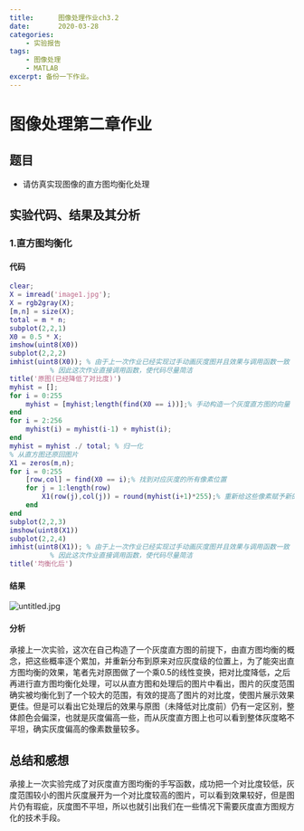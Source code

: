 ```yaml
---
title:      图像处理作业ch3.2
date:       2020-03-28
categories:
    - 实验报告
tags:
    - 图像处理
    - MATLAB
excerpt: 备份一下作业。
---
```


# 图像处理第二章作业

## 题目

- 请仿真实现图像的直方图均衡化处理
  
## 实验代码、结果及其分析

### 1.直方图均衡化

#### 代码

```matlab
clear;
X = imread('image1.jpg');
X = rgb2gray(X);
[m,n] = size(X);
total = m * n;
subplot(2,2,1)
X0 = 0.5 * X;
imshow(uint8(X0))
subplot(2,2,2)
imhist(uint8(X0)); % 由于上一次作业已经实现过手动画灰度图并且效果与调用函数一致
          % 因此这次作业直接调用函数，使代码尽量简洁
title('原图(已经降低了对比度)')
myhist = [];
for i = 0:255
    myhist = [myhist;length(find(X0 == i))];% 手动构造一个灰度直方图的向量
end
for i = 2:256
    myhist(i) = myhist(i-1) + myhist(i);
end
myhist = myhist ./ total; % 归一化
% 从直方图还原回图片
X1 = zeros(m,n);
for i = 0:255
    [row,col] = find(X0 == i);% 找到对应灰度的所有像素位置
    for j = 1:length(row)
        X1(row(j),col(j)) = round(myhist(i+1)*255);% 重新给这些像素赋予新的灰度值
    end
end
subplot(2,2,3)
imshow(uint8(X1))
subplot(2,2,4)
imhist(uint8(X1)); % 由于上一次作业已经实现过手动画灰度图并且效果与调用函数一致
          % 因此这次作业直接调用函数，使代码尽量简洁
title('均衡化后')
```

#### 结果

![untitled.jpg](https://i.loli.net/2020/03/29/rfap6C23ZbvOjSR.jpg)

#### 分析

承接上一次实验，这次在自己构造了一个灰度直方图的前提下，由直方图均衡的概念，把这些概率逐个累加，并重新分布到原来对应灰度级的位置上，为了能突出直方图均衡的效果，笔者先对原图做了一个乘0.5的线性变换，把对比度降低，之后再进行直方图均衡化处理，可以从直方图和处理后的图片中看出，图片的灰度范围确实被均衡化到了一个较大的范围，有效的提高了图片的对比度，使图片展示效果更佳。但是可以看出它处理后的效果与原图（未降低对比度前）仍有一定区别，整体颜色会偏深，也就是灰度偏高一些，而从灰度直方图上也可以看到整体灰度略不平坦，确实灰度偏高的像素数量较多。

## 总结和感想

承接上一次实验完成了对灰度直方图均衡的手写函数，成功把一个对比度较低，灰度范围较小的图片灰度展开为一个对比度较高的图片，可以看到效果较好，但是图片仍有瑕疵，灰度图不平坦，所以也就引出我们在一些情况下需要灰度直方图规方化的技术手段。
